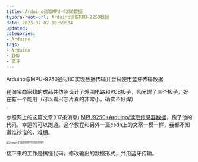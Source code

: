 ```yaml
---
title: Arduino读取MPU-9250数据
typora-root-url: Arduino读取MPU-9250数据
date: 2023-07-07 10:59:34
updated:
categories:
- Arduino
tags:
- Arduino
- IMU
- 蓝牙
---
```


Arduino与MPU-9250通过IIC实现数据传输并尝试使用蓝牙传输数据

<!--more-->

在淘宝商家找的成品并仿照设计了外围电路和PCB板子，师兄焊了三个板子，好在有一个能用（可以看出芯片真的非常小，确实不好焊）

<img src="1.jpg" alt="1" style="zoom: 10%;" /><img src="2.jpg" alt="2" style="zoom:10%;" />

参照网上的这篇文章[(17条消息) [MPU9250+Arduino/读取传感器数据](https://blog.csdn.net/Gregory24/article/details/90454735)，跑了他的代码，幸运的可以跑通。这个教程和另外一篇csdn上的文案一模一样，我都不知道谁抄谁的，难绷。

<img src="image-20230707112603099.png" alt="image-20230707112603099" style="zoom:50%;" />

接下来的工作是搞懂代码，修改输出的数据形式，并用蓝牙传输。

